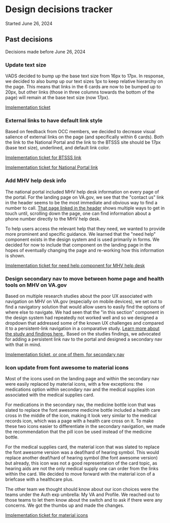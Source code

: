 # Design decisions tracker
Started June 26, 2024

## Past decisions 
Decisions made before June 26, 2024

### Update text size
VADS decided to bump up the base text size from 16px to 17px. In response, we decided to also bump up our text sizes 1px to keep relative hierarchy on the page. This means that links in the 6 cards are now to be bumped up to 20px, but other links (those in three columns towards the bottom of the page) will remain at the base text size (now 17px).  

[Implementation ticket](https://github.com/department-of-veterans-affairs/va.gov-team/issues/85688)

### External links to have default link style
Based on feedback from OCC members, we decided to decrease visual salience of external links on the page (and specifically within 6 cards). Both the link to the National Portal and the link to the BTSSS site should be 17px (base text size), underlined, and default link color. 

[Implementation ticket for BTSSS link](https://app.zenhub.com/workspaces/mhv-on-vagov-landing-page-62619a987d74510018ecc546/issues/gh/department-of-veterans-affairs/va.gov-team/82707)

[Implementation ticket for National Portal link](https://github.com/department-of-veterans-affairs/va.gov-team/issues/84572)

### Add MHV help desk info
The national portal included MHV help desk information on every page of the portal. For the landing page on VA.gov, we see that the "contact us" link in the header seems to be the most immediate and obvious way to find a number to call. [That page linked in the header](https://www.va.gov/contact-us/) shows multiple ways to get in touch until, scrolling down the page, one can find information about a phone number directly to the MHV help desk. 

To help users access the relevant help that they need, we wanted to provide more prominent and specific guidance. We learned that the "need help" component exists in the design system and is used primarily in forms. We decided for now to include that component on the landing page in the hopes of eventually changing the page and re-working how this information is shown. 

[Implementation ticket for need help component for MHV help desk](https://app.zenhub.com/workspaces/mhv-on-vagov-landing-page-62619a987d74510018ecc546/issues/gh/department-of-veterans-affairs/va.gov-team/79333)

### Design secondary nav to move between home page and health tools on MHV on VA.gov
Based on multiple research studies about the poor UX associated with navigation on MHV on VA.gov (especially on mobile devices), we set out to find a navigatory solution that would allow users to easily find the options of where else to navigate. We had seen that the "in this section" component in the design system had repeatedly not worked well and so we designed a dropdown that addressed some of the known UX challenges and compared it to a persistent-link navigation in a comparative study. [Learn more about the study and findings here.](https://github.com/department-of-veterans-affairs/va.gov-team/blob/master/products/health-care/digital-health-modernization/mhv-to-va.gov/secondary-nav/Comparison-study/readout-deck.pdf). Based on the studies findings, we advocated for adding a persistent link nav to the portal and designed a secondary nav with that in mind. 

[Implementation ticket, or one of them, for secondary nav](https://app.zenhub.com/workspaces/mhv-on-vagov-landing-page-62619a987d74510018ecc546/issues/gh/department-of-veterans-affairs/va.gov-team/80827)

### Icon update from font awesome to material icons
Most of the icons used on the landing page and within the secondary nav were easily replaced by material icons, with a few exceptions: the medications option within secondary nav and the medical supplies icon associated with the medical supplies card. 

For medications in the secondary nav, the medicine bottle icon that was slated to replace the font awesome medicine bottle included a health care cross in the middle of the icon, making it look very similar to the medical records icon, which was a page with a health care cross on it. To make these two icons easier to differentiate in the secondary navigation, we made the recommendation that the pill icon be used instead of the medicine bottle. 

For the medical supplies card, the material icon that was slated to replace the font awesome version was a deaf/hard of hearing symbol. This would replace another deaf/hard of hearing symbol (the font awesome version) but already, this icon was not a good representation of the card topic, as hearing aids are not the only medical supply one can order from the links within the card. We decided to move forward with the material icon of a briefcase with a healthcare plus. 

The other team we thought should know about our icon choices were the teams under the Auth exp umbrella: My VA and Profile. We reached out to those teams to let them know about the switch and to ask if there were any concerns. We got the thumbs up and made the changes. 

[Implementation ticket for material icons](https://app.zenhub.com/workspaces/mhv-on-vagov-landing-page-62619a987d74510018ecc546/issues/gh/department-of-veterans-affairs/va.gov-team/83788)
